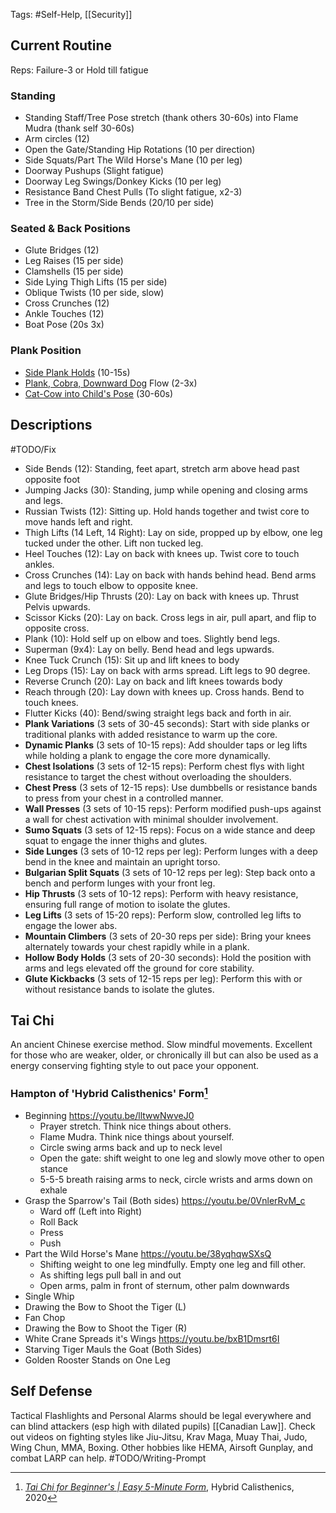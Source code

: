 Tags: #Self-Help, [[Security]]
## Current Routine
Reps: Failure-3 or Hold till fatigue
### Standing
- Standing Staff/Tree Pose stretch (thank others 30-60s) into Flame Mudra (thank self 30-60s)
- Arm circles (12)
- Open the Gate/Standing Hip Rotations (10 per direction)
- Side Squats/Part The Wild Horse's Mane (10 per leg)
- Doorway Pushups (Slight fatigue)
- Doorway Leg Swings/Donkey Kicks (10 per leg)
- Resistance Band Chest Pulls (To slight fatigue, x2-3)
- Tree in the Storm/Side Bends (20/10 per side)
### Seated & Back Positions
- Glute Bridges (12)
- Leg Raises (15 per side)
- Clamshells (15 per side)
- Side Lying Thigh Lifts (15 per side)
- Oblique Twists (10 per side, slow)
- Cross Crunches (12)
- Ankle Touches (12)
- Boat Pose (20s 3x)
### Plank Position
- [Side Plank Holds](https://youtu.be/kiVFaQAyZAE) (10-15s)
- [Plank, Cobra, Downward Dog](https://youtu.be/nx5jO0UvBhM) Flow (2-3x)
- [Cat-Cow into Child's Pose](https://youtu.be/GsJPpAtA2PY) (30-60s)
## Descriptions
#TODO/Fix
- Side Bends (12): Standing, feet apart, stretch arm above head past opposite foot
- Jumping Jacks (30): Standing, jump while opening and closing arms and legs.
- Russian Twists (12): Sitting up. Hold hands together and twist core to move hands left and right.
- Thigh Lifts (14 Left, 14 Right): Lay on side, propped up by elbow, one leg tucked under the other. Lift non tucked leg.
- Heel Touches (12): Lay on back with knees up. Twist core to touch ankles.
- Cross Crunches (14): Lay on back with hands behind head. Bend arms and legs to touch elbow to opposite knee.
- Glute Bridges/Hip Thrusts (20): Lay on back with knees up. Thrust Pelvis upwards.
- Scissor Kicks (20): Lay on back. Cross legs in air, pull apart, and flip to opposite cross.
- Plank (10): Hold self up on elbow and toes. Slightly bend legs.
- Superman (9x4): Lay on belly. Bend head and legs upwards.
- Knee Tuck Crunch (15): Sit up and lift knees to body
- Leg Drops (15): Lay on back with arms spread. Lift legs to 90 degree.
- Reverse Crunch (20): Lay on back and lift knees towards body
- Reach through (20): Lay down with knees up. Cross hands. Bend to touch knees.
- Flutter Kicks (40): Bend/swing straight legs back and forth in air.
- **Plank Variations** (3 sets of 30-45 seconds): Start with side planks or traditional planks with added resistance to warm up the core.
- **Dynamic Planks** (3 sets of 10-15 reps): Add shoulder taps or leg lifts while holding a plank to engage the core more dynamically.
- **Chest Isolations** (3 sets of 12-15 reps): Perform chest flys with light resistance to target the chest without overloading the shoulders.
- **Chest Press** (3 sets of 12-15 reps): Use dumbbells or resistance bands to press from your chest in a controlled manner.
- **Wall Presses** (3 sets of 10-15 reps): Perform modified push-ups against a wall for chest activation with minimal shoulder involvement.
- **Sumo Squats** (3 sets of 12-15 reps): Focus on a wide stance and deep squat to engage the inner thighs and glutes.
- **Side Lunges** (3 sets of 10-12 reps per leg): Perform lunges with a deep bend in the knee and maintain an upright torso.
- **Bulgarian Split Squats** (3 sets of 10-12 reps per leg): Step back onto a bench and perform lunges with your front leg.
- **Hip Thrusts** (3 sets of 10-12 reps): Perform with heavy resistance, ensuring full range of motion to isolate the glutes.
- **Leg Lifts** (3 sets of 15-20 reps): Perform slow, controlled leg lifts to engage the lower abs.
- **Mountain Climbers** (3 sets of 20-30 reps per side): Bring your knees alternately towards your chest rapidly while in a plank.
- **Hollow Body Holds** (3 sets of 20-30 seconds): Hold the position with arms and legs elevated off the ground for core stability.
- **Glute Kickbacks** (3 sets of 12-15 reps per leg): Perform this with or without resistance bands to isolate the glutes.
## Tai Chi
An ancient Chinese exercise method. Slow mindful movements. Excellent for those who are weaker, older, or chronically ill but can also be used as a energy conserving fighting style to out pace your opponent.

### Hampton of 'Hybrid Calisthenics' Form[^1]
- Beginning https://youtu.be/lltwwNwveJ0
	- Prayer stretch. Think nice things about others.
	- Flame Mudra. Think nice things about yourself.
	- Circle swing arms back and up to neck level
	- Open the gate: shift weight to one leg and slowly move other to open stance
	- 5-5-5 breath raising arms to neck, circle wrists and arms down on exhale
- Grasp the Sparrow's Tail (Both sides) https://youtu.be/0VnlerRvM_c
	- Ward off (Left into Right)
	- Roll Back
	- Press
	- Push
- Part the Wild Horse's Mane https://youtu.be/38yqhqwSXsQ
	- Shifting weight to one leg mindfully. Empty one leg and fill other.
	- As shifting legs pull ball in and out
	- Open arms, palm in front of sternum, other palm downwards
- Single Whip
- Drawing the Bow to Shoot the Tiger (L)
- Fan Chop
- Drawing the Bow to Shoot the Tiger (R)
- White Crane Spreads it's Wings https://youtu.be/bxB1Dmsrt6I
- Starving Tiger Mauls the Goat (Both Sides)
- Golden Rooster Stands on One Leg
## Self Defense
Tactical Flashlights and Personal Alarms should be legal everywhere and can blind attackers (esp high with dilated pupils) [[Canadian Law]]. Check out videos on fighting styles like Jiu-Jitsu, Krav Maga, Muay Thai, Judo, Wing Chun, MMA, Boxing. Other hobbies like HEMA, Airsoft Gunplay, and combat LARP can help.
#TODO/Writing-Prompt

[^1]: [_Tai Chi for Beginner's | Easy 5-Minute Form_](https://www.youtube.com/watch?v=Q6aZ-VQWWFM), Hybrid Calisthenics, 2020
